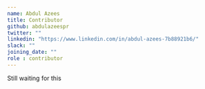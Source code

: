 ```yaml
---
name: Abdul Azees
title: Contributor
github: abdulazeespr
twitter: ""
linkedin: "https://www.linkedin.com/in/abdul-azees-7b88921b6/"
slack: ""
joining_date: ""
role : contributor
---
```


Still waiting for this
